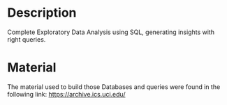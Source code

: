 # Description
Complete Exploratory Data Analysis using SQL, generating insights with right queries.

# Material
The material used to build those Databases and queries were found in the following link:
https://archive.ics.uci.edu/
